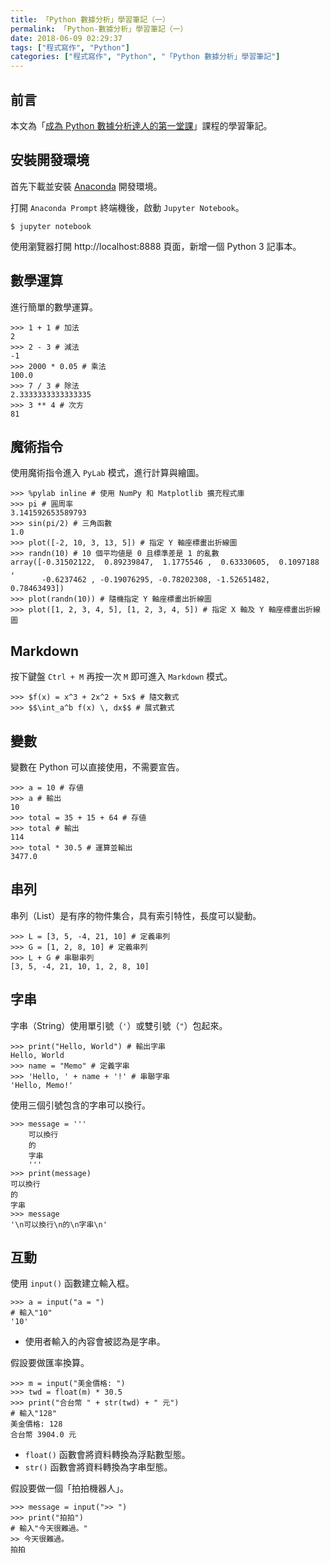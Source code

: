 ```yaml
---
title: 「Python 數據分析」學習筆記（一）
permalink: 「Python-數據分析」學習筆記（一）
date: 2018-06-09 02:29:37
tags: ["程式寫作", "Python"]
categories: ["程式寫作", "Python", "「Python 數據分析」學習筆記"]
---
```


## 前言
本文為「[成為 Python 數據分析達人的第一堂課](http://moocs.nccu.edu.tw/)」課程的學習筆記。

## 安裝開發環境
首先下載並安裝 [Anaconda](https://www.anaconda.com/download/) 開發環境。

打開 `Anaconda Prompt` 終端機後，啟動 `Jupyter Notebook`。
```
$ jupyter notebook
```
使用瀏覽器打開 http://localhost:8888 頁面，新增一個 Python 3 記事本。

## 數學運算
進行簡單的數學運算。
```Py
>>> 1 + 1 # 加法
2
>>> 2 - 3 # 減法
-1
>>> 2000 * 0.05 # 乘法
100.0
>>> 7 / 3 # 除法
2.3333333333333335
>>> 3 ** 4 # 次方
81
```

## 魔術指令
使用魔術指令進入 `PyLab` 模式，進行計算與繪圖。
```Py
>>> %pylab inline # 使用 NumPy 和 Matplotlib 擴充程式庫
>>> pi # 圓周率
3.141592653589793
>>> sin(pi/2) # 三角函數
1.0
>>> plot([-2, 10, 3, 13, 5]) # 指定 Y 軸座標畫出折線圖
>>> randn(10) # 10 個平均値是 0 且標準差是 1 的亂數
array([-0.31502122,  0.89239847,  1.1775546 ,  0.63330605,  0.1097188 ,
       -0.6237462 , -0.19076295, -0.78202308, -1.52651482,  0.78463493])
>>> plot(randn(10)) # 隨機指定 Y 軸座標畫出折線圖
>>> plot([1, 2, 3, 4, 5], [1, 2, 3, 4, 5]) # 指定 X 軸及 Y 軸座標畫出折線圖
```

## Markdown
按下鍵盤 `Ctrl + M` 再按一次 `M` 即可進入 `Markdown` 模式。
```Py
>>> $f(x) = x^3 + 2x^2 + 5x$ # 隨文數式
>>> $$\int_a^b f(x) \, dx$$ # 展式數式
```

## 變數
變數在 Python 可以直接使用，不需要宣告。
```Py
>>> a = 10 # 存値
>>> a # 輸出
10
>>> total = 35 + 15 + 64 # 存値
>>> total # 輸出
114
>>> total * 30.5 # 運算並輸出
3477.0
```

## 串列
串列（List）是有序的物件集合，具有索引特性，長度可以變動。
```Py
>>> L = [3, 5, -4, 21, 10] # 定義串列
>>> G = [1, 2, 8, 10] # 定義串列
>>> L + G # 串聯串列
[3, 5, -4, 21, 10, 1, 2, 8, 10]
```

## 字串
字串（String）使用單引號（`'`）或雙引號（`"`）包起來。
```Py
>>> print("Hello, World") # 輸出字串
Hello, World
>>> name = "Memo" # 定義字串
>>> 'Hello, ' + name + '!' # 串聯字串
'Hello, Memo!'
```
使用三個引號包含的字串可以換行。
```Py
>>> message = '''
    可以換行
    的
    字串
    '''
>>> print(message)
可以換行
的
字串
>>> message
'\n可以換行\n的\n字串\n'
```

## 互動
使用 `input()` 函數建立輸入框。
```Py
>>> a = input("a = ")
# 輸入"10"
'10'
```
- 使用者輸入的內容會被認為是字串。

假設要做匯率換算。
```Py
>>> m = input("美金價格: ")
>>> twd = float(m) * 30.5
>>> print("合台幣 " + str(twd) + " 元")
# 輸入"128"
美金價格: 128
合台幣 3904.0 元
```
-  `float()` 函數會將資料轉換為浮點數型態。
-  `str()` 函數會將資料轉換為字串型態。

假設要做一個「拍拍機器人」。
```Py
>>> message = input(">> ")
>>> print("拍拍")
# 輸入"今天很難過。"
>> 今天很難過。
拍拍
```